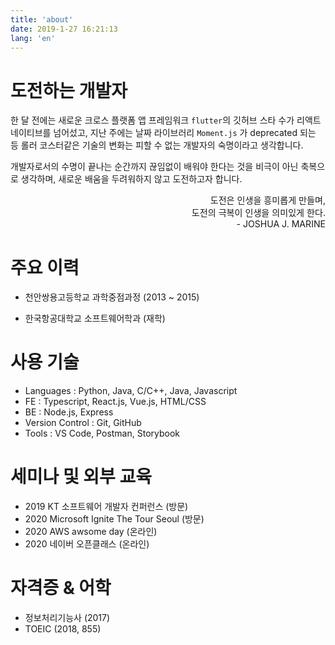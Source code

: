 ```yaml
---
title: 'about'
date: 2019-1-27 16:21:13
lang: 'en'
---
```


# 도전하는 개발자

한 달 전에는 새로운 크로스 플랫폼 앱 프레임워크 `flutter`의 깃허브 스타 수가 리액트 네이티브를 넘어섰고, 지난 주에는 날짜 라이브러리 `Moment.js` 가 deprecated 되는 등 롤러 코스터같은 기술의 변화는 피할 수 없는 개발자의 숙명이라고 생각합니다.  

개발자로서의 수명이 끝나는 순간까지 끊임없이 배워야 한다는 것을 비극이 아닌 축복으로 생각하며, 새로운 배움을 두려워하지 않고 도전하고자 합니다.

<div style = "font-size: 0.88rem; text-align: right;">도전은 인생을 흥미롭게 만들며,<br>  
도전의 극복이 인생을 의미있게 한다.<br>
- JOSHUA J. MARINE
</div>

# 주요 이력

- 천안쌍용고등학교 과학중점과정 (2013 ~ 2015)

- 한국항공대학교 소프트웨어학과 (재학)

# 사용 기술

- Languages : Python, Java, C/C++, Java, Javascript
- FE : Typescript, React.js, Vue.js, HTML/CSS
- BE : Node.js, Express  
- Version Control : Git, GitHub
- Tools : VS Code, Postman, Storybook

# 세미나 및 외부 교육

- 2019 KT 소프트웨어 개발자 컨퍼런스 (방문)
- 2020 Microsoft Ignite The Tour Seoul (방문)
- 2020 AWS awsome day (온라인)
- 2020 네이버 오픈클래스 (온라인)

# 자격증 & 어학

- 정보처리기능사 (2017)
- TOEIC (2018, 855)